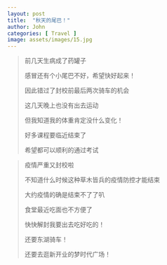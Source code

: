 ```yaml
---
layout: post
title:  "秋天的尾巴！"
author: John
categories: [ Travel ]
image: assets/images/15.jpg
---
```


> 前几天生病成了药罐子
>
>
> 感冒还有个小尾巴不好，希望快好起来！
>
>
> 因此错过了封校前最后两次骑车的机会
>
>
> 这几天晚上也没有出去运动
>
>
> 但我知道我的体重肯定没什么变化！
>
>
> 好多课程要临近结束了
>
>
> 希望都可以顺利的通过考试

> 疫情严重又封校啦
>
>
> 不知道什么时候这种草木皆兵的疫情防控才能结束
>
>
> 大约疫情的确是结束不了了叭
>
>
> 食堂最近吃面也不方便了
>
>
> 快快解封我要出去吃好吃的！
>
>
> 还要东湖骑车！
>
>
> 还要去逛新开业的梦时代广场！
